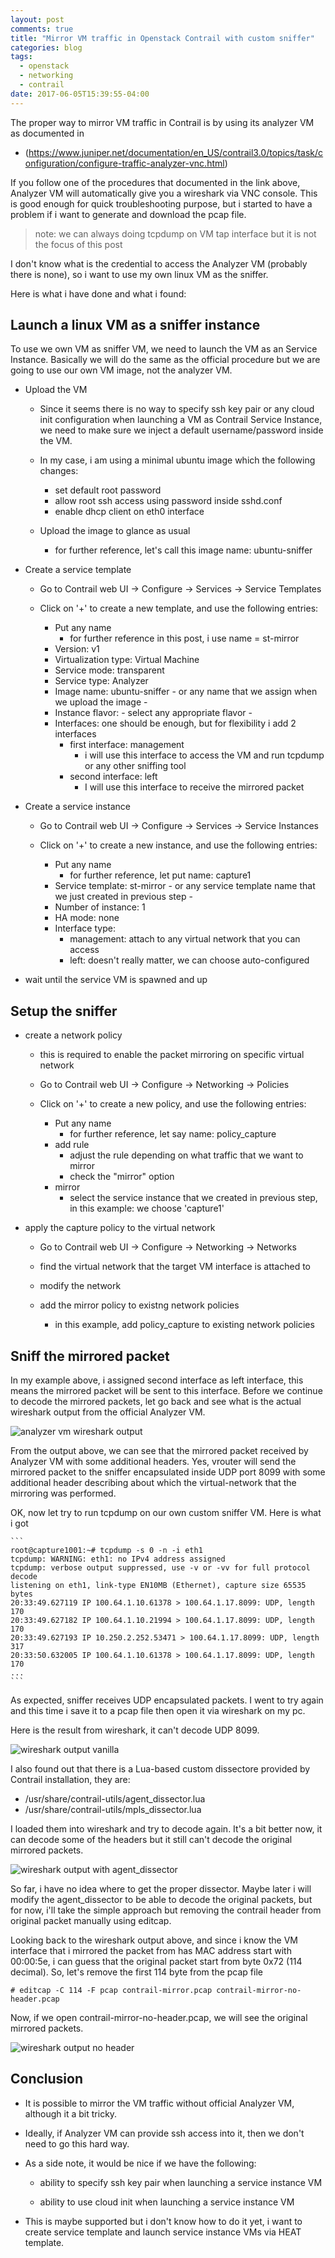 ```yaml
---
layout: post
comments: true
title: "Mirror VM traffic in Openstack Contrail with custom sniffer"
categories: blog
tags: 
  - openstack
  - networking
  - contrail
date: 2017-06-05T15:39:55-04:00
---
```



The proper way to mirror VM traffic in Contrail is by using its analyzer VM as documented in 
* (https://www.juniper.net/documentation/en_US/contrail3.0/topics/task/configuration/configure-traffic-analyzer-vnc.html)

If you follow one of the procedures that documented in the link above, Analyzer VM will automatically give you a wireshark via VNC console. This is good enough for quick troubleshooting purpose, but i started to have a problem if i want to generate and download the pcap file. 

> note: we can always doing tcpdump on VM tap interface but it is not the focus of this post


I don't know what is the credential to access the Analyzer VM (probably there is none), so i want to use my own linux VM as the sniffer. 

Here is what i have done and what i found:


## Launch a linux VM as a sniffer instance

To use we own VM as sniffer VM, we need to launch the VM as an Service Instance. Basically we will do the same as the official procedure but we are going to use our own VM image, not the analyzer VM.

* Upload the VM

    * Since it seems there is no way to specify ssh key pair or any cloud init configuration when launching a VM as Contrail Service Instance, we need to make sure we inject a default username/password inside the VM. 

    * In my case, i am using a minimal ubuntu image which the following changes:
        * set default root password
        * allow root ssh access using password inside sshd.conf
        * enable dhcp client on eth0 interface

    * Upload the image to glance as usual
        * for further reference, let's call this image name: ubuntu-sniffer

* Create a service template

    * Go to Contrail web UI -> Configure -> Services -> Service Templates

    * Click on '+' to create a new template, and use the following entries:
        * Put any name
            * for further reference in this post, i use name = st-mirror
        * Version: v1
        * Virtualization type: Virtual Machine
        * Service mode: transparent
        * Service type: Analyzer
        * Image name: ubuntu-sniffer - or any name that we assign when we upload the image -
        * Instance flavor: - select any appropriate flavor -
        * Interfaces: one should be enough, but for flexibility i add 2 interfaces
            * first interface: management
                * i will use this interface to access the VM and run tcpdump or any other sniffing tool
            * second interface: left
                * I will use this interface to receive the mirrored packet


* Create a service instance

    * Go to Contrail web UI -> Configure -> Services -> Service Instances     

    * Click on '+' to create a new instance, and use the following entries:
        * Put any name
            * for further reference, let put name: capture1
        * Service template: st-mirror - or any service template name that we just created in previous step - 
        * Number of instance: 1
        * HA mode: none
        * Interface type: 
            * management: attach to any virtual network that you can access
            * left: doesn't really matter, we can choose auto-configured


* wait until the service VM is spawned and up



## Setup the sniffer

* create a network policy
    
    * this is required to enable the packet mirroring on specific virtual network

    * Go to Contrail web UI -> Configure -> Networking -> Policies

    * Click on '+' to create a new policy, and use the following entries:
        * Put any name
            * for further reference, let say name: policy_capture
        * add rule
            * adjust the rule depending on what traffic that we want to mirror
            * check the "mirror" option
        * mirror
            * select the service instance that we created in previous step, in this example: we choose 'capture1'


* apply the capture policy to the virtual network

    * Go to Contrail web UI -> Configure -> Networking -> Networks
    
    * find the virtual network that the target VM interface is attached to
    
    * modify the network
    
    * add the mirror policy to existng network policies
        * in this example, add policy_capture to existing network policies




## Sniff the mirrored packet

In my example above, i assigned second interface as left interface, this means the mirrored packet will be sent to this interface. Before we continue to decode the mirrored packets, let go back and see what is the actual wireshark output from the official Analyzer VM. 


![analyzer vm wireshark output]({{site.baseurl}}/assets/images/wireshark_in_analyzer_vm.png)

From the output above, we can see that the mirrored packet received by Analyzer VM with some additional headers. 
Yes, vrouter will send the mirrored packet to the sniffer encapsulated inside UDP port 8099 with some additional header describing about which the virtual-network that the mirroring was performed.


OK, now let try to run tcpdump on our own custom sniffer VM. Here is what i got

    ```
    root@capture1001:~# tcpdump -s 0 -n -i eth1
    tcpdump: WARNING: eth1: no IPv4 address assigned
    tcpdump: verbose output suppressed, use -v or -vv for full protocol decode
    listening on eth1, link-type EN10MB (Ethernet), capture size 65535 bytes
    20:33:49.627119 IP 100.64.1.10.61378 > 100.64.1.17.8099: UDP, length 170
    20:33:49.627182 IP 100.64.1.10.21994 > 100.64.1.17.8099: UDP, length 170
    20:33:49.627193 IP 10.250.2.252.53471 > 100.64.1.17.8099: UDP, length 317
    20:33:50.632005 IP 100.64.1.10.61378 > 100.64.1.17.8099: UDP, length 170
    ...
    ```

As expected, sniffer receives UDP encapsulated packets. I went to try again and this time i save it to a pcap file then open it via wireshark on my pc.

Here is the result from wireshark, it can't decode UDP 8099. 

![wireshark output vanilla]({{site.baseurl}}/assets/images/contrail_wireshark_vanilla.png)


I also found out that there is a Lua-based custom dissectore provided by Contrail installation, they are:
* /usr/share/contrail-utils/agent_dissector.lua 
* /usr/share/contrail-utils/mpls_dissector.lua

I loaded them into wireshark and try to decode again. It's a bit better now, it can decode some of the headers but it still can't decode the original mirrored packets.

![wireshark output with agent_dissector]({{site.baseurl}}/assets/images/contrail_wireshark_with_agent_dissector.png)


So far, i have no idea where to get the proper dissector. Maybe later i will modify the agent_dissector to be able to decode the original packets, but for now, i'll take the simple approach but removing the contrail header from original packet manually using editcap. 


Looking back to the wireshark output above, and since i know the VM interface that i mirrored the packet from has MAC address start with 00:00:5e, i can guess that the original packet start from byte 0x72 (114 decimal). 
So, let's remove the first 114 byte from the pcap file

```
# editcap -C 114 -F pcap contrail-mirror.pcap contrail-mirror-no-header.pcap
```

Now, if we open contrail-mirror-no-header.pcap, we will see the original mirrored packets.

![wireshark output no header]({{site.baseurl}}/assets/images/contrail_wireshark_no_header.png)



## Conclusion

* It is possible to mirror the VM traffic without official Analyzer VM, although it a bit tricky.

* Ideally, if Analyzer VM can provide ssh access into it, then we don't need to go this hard way.

* As a side note, it would be nice if we have the following:

    * ability to specify ssh key pair when launching a service instance VM

    * ability to use cloud init when launching a service instance VM

* This is maybe supported but i don't know how to do it yet, i want to create service template and launch service instance VMs via HEAT template. 



